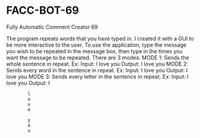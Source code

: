 # FACC-BOT-69
Fully Automatic Comment Creator 69

The program repeats words that you have typed in. I created it with a GUI to be more interactive to the user. To use the application, type the message you wish to be repeated in
the message box, then type in the times you want the message to be repeated.
There are 3 modes:
MODE 1: Sends the whole sentence in repeat.
  Ex:
    Input: I love you
    Output: I love you
MODE 2: Sends every word in the sentence in repeat.
  Ex:
    Input: I love you
    Output: 
            I
            love
            you
MODE 3: Sends every letter in the sentence in repeat.
  Ex:
    Input: I love you
    Output: 
            I
      
            l
            o
            v
            e
            
            y
            o
            u
